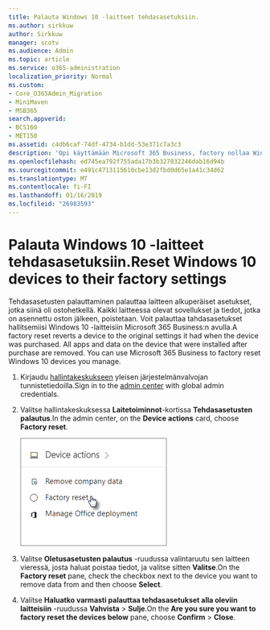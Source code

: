 ```yaml
---
title: Palauta Windows 10 -laitteet tehdasasetuksiin.
ms.author: sirkkuw
author: Sirkkuw
manager: scotv
ms.audience: Admin
ms.topic: article
ms.service: o365-administration
localization_priority: Normal
ms.custom:
- Core_O365Admin_Migration
- MiniMaven
- MSB365
search.appverid:
- BCS160
- MET150
ms.assetid: c4db6caf-74df-4734-b1dd-53e371c7a3c3
description: 'Opi käyttämään Microsoft 365 Business, factory nollaa Windows 10-laitteita. '
ms.openlocfilehash: ed745ea792f755ada17b3b327032246dab16d94b
ms.sourcegitcommit: e491c4713115610cbe13d2fbd0d65e1a41c34d62
ms.translationtype: MT
ms.contentlocale: fi-FI
ms.lasthandoff: 01/16/2019
ms.locfileid: "26983593"
---
```

# <a name="reset-windows-10-devices-to-their-factory-settings"></a><span data-ttu-id="6729d-103">Palauta Windows 10 -laitteet tehdasasetuksiin.</span><span class="sxs-lookup"><span data-stu-id="6729d-103">Reset Windows 10 devices to their factory settings</span></span>

<span data-ttu-id="6729d-p101">Tehdasasetusten palauttaminen palauttaa laitteen alkuperäiset asetukset, jotka siinä oli ostohetkellä. Kaikki laitteessa olevat sovellukset ja tiedot, jotka on asennettu oston jälkeen, poistetaan. Voit palauttaa tahdasasetukset hallitsemiisi Windows 10 -laitteisiin Microsoft 365 Business:n avulla.</span><span class="sxs-lookup"><span data-stu-id="6729d-p101">A factory reset reverts a device to the original settings it had when the device was purchased. All apps and data on the device that were installed after purchase are removed. You can use Microsoft 365 Business to factory reset Windows 10 devices you manage.</span></span>
  
1. <span data-ttu-id="6729d-107">Kirjaudu [hallintakeskukseen](https://aka.ms/bcsportal) yleisen järjestelmänvalvojan tunnistetiedoilla.</span><span class="sxs-lookup"><span data-stu-id="6729d-107">Sign in to the [admin center](https://aka.ms/bcsportal) with global admin credentials.</span></span> 
    
2. <span data-ttu-id="6729d-108">Valitse hallintakeskuksessa **Laitetoiminnot**-kortissa **Tehdasasetusten palautus**.</span><span class="sxs-lookup"><span data-stu-id="6729d-108">In the admin center, on the **Device actions** card, choose **Factory reset**.</span></span>
    
    ![On the Device actions card, choose Factory reset](media/7caddd12-207e-4c99-b61c-0495fc5f55e3.png)
  
3. <span data-ttu-id="6729d-110">Valitse **Oletusasetusten palautus** -ruudussa valintaruutu sen laitteen vieressä, josta haluat poistaa tiedot, ja valitse sitten **Valitse**.</span><span class="sxs-lookup"><span data-stu-id="6729d-110">On the **Factory reset** pane, check the checkbox next to the device you want to remove data from and then choose **Select**.</span></span>
    
4. <span data-ttu-id="6729d-111">Valitse **Haluatko varmasti palauttaa tehdasasetukset alla oleviin laitteisiin** -ruudussa **Vahvista** \> **Sulje**.</span><span class="sxs-lookup"><span data-stu-id="6729d-111">On the **Are you sure you want to factory reset the devices below** pane, choose **Confirm** \> **Close**.</span></span>
    
  

